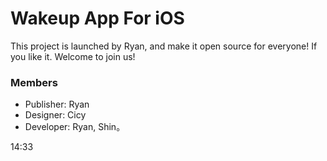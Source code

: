 Wakeup App For iOS
==========

This project is launched by Ryan, and make it open source for everyone! If you like it. Welcome to join us!

### Members
- Publisher: Ryan
- Designer: Cicy
- Developer: Ryan, Shin。

14:33
